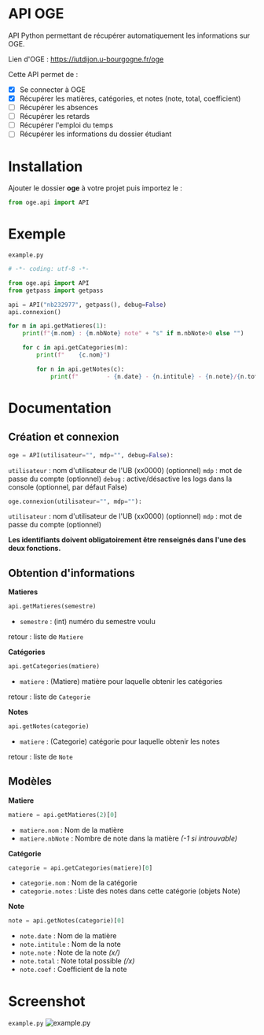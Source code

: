 # API OGE

API Python permettant de récupérer automatiquement les informations sur OGE.

Lien d'OGE : https://iutdijon.u-bourgogne.fr/oge

Cette API permet de :

 - [x] Se connecter à OGE
 - [x] Récupérer les matières, catégories, et notes (note, total, coefficient)
 - [ ] Récupérer les absences
 - [ ] Récupérer les retards
 - [ ] Récupérer l'emploi du temps
 - [ ] Récupérer les informations du dossier étudiant

# Installation

Ajouter le dossier **oge** à votre projet puis importez le :

```python
from oge.api import API
```

# Exemple

`example.py`

```python
# -*- coding: utf-8 -*-

from oge.api import API
from getpass import getpass

api = API("nb232977", getpass(), debug=False)
api.connexion()

for m in api.getMatieres(1):
    print(f"{m.nom} : {m.nbNote} note" + "s" if m.nbNote>0 else "")

    for c in api.getCategories(m):
        print(f"    {c.nom}")

        for n in api.getNotes(c):
            print(f"        - {n.date} - {n.intitule} - {n.note}/{n.total} - coef {n.coef}")
```

# Documentation
## Création et connexion

```python
oge = API(utilisateur="", mdp="", debug=False):
```

`utilisateur` : nom d'utilisateur de l'UB (xx0000) (optionnel)
`mdp` : mot de passe du compte (optionnel)
`debug` : active/désactive les logs dans la console (optionnel, par défaut False)

```python
oge.connexion(utilisateur="", mdp=""):
```

`utilisateur` : nom d'utilisateur de l'UB (xx0000) (optionnel)
`mdp` : mot de passe du compte (optionnel)

**Les identifiants doivent obligatoirement être renseignés dans l'une des deux fonctions.**

## Obtention d'informations
**Matieres**
```python
api.getMatieres(semestre)
```
- `semestre` : (int) numéro du semestre voulu

retour : liste de `Matiere`

**Catégories**
```python
api.getCategories(matiere)
```
- `matiere` : (Matiere) matière pour laquelle obtenir les catégories

retour : liste de `Categorie`

**Notes**
```python
api.getNotes(categorie)
```
- `matiere` : (Categorie) catégorie pour laquelle obtenir les notes

retour : liste de `Note`

## Modèles
**Matiere**
```python
matiere = api.getMatieres(2)[0]
 ```
 - `matiere.nom` : Nom de la matière
 - `matiere.nbNote` : Nombre de note dans la matière *(-1 si introuvable)*

**Catégorie**
```python
categorie = api.getCategories(matiere)[0]
 ```
 - `categorie.nom` : Nom de la catégorie
 - `categorie.notes` : Liste des notes dans cette catégorie (objets Note)

**Note**
```python
note = api.getNotes(categorie)[0]
 ```
 - `note.date` : Nom de la matière
 - `note.intitule` : Nom de la note
 - `note.note` : Note de la note *(x/)*
 - `note.total` : Note total possible *(/x)*
 - `note.coef` : Coefficient de la note

# Screenshot
`example.py`
![example.py](https://i.imgur.com/7bWxBWE.png)
